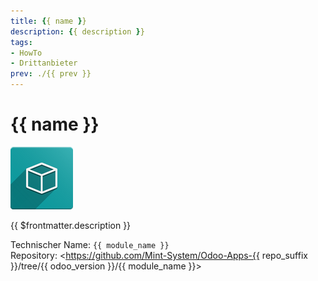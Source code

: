 ```yaml
---
title: {{ name }}
description: {{ description }}
tags:
- HowTo
- Drittanbieter
prev: ./{{ prev }}
---
```

# {{ name }}
![icon_oms_box](attachments/icon_oms_box.png)

\{\{ $frontmatter.description \}\}

Technischer Name: `{{ module_name }}`\
Repository: <https://github.com/Mint-System/Odoo-Apps-{{ repo_suffix }}/tree/{{ odoo_version }}/{{ module_name }}>